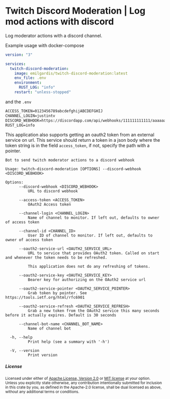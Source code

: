 Twitch Discord Moderation | Log mod actions with discord
============================================

Log moderator actions with a discord channel.

Example usage with docker-compose

```yml
version: "3"

services:
  twitch-discord-moderation:
    image: emilgardis/twitch-discord-moderation:latest
    env_file: .env
    environment:
      RUST_LOG: "info"
    restart: "unless-stopped"
```

and the `.env`

```txt
ACCESS_TOKEN=0123456789abcdefghijABCDEFGHIJ
CHANNEL_LOGIN=justintv
DISCORD_WEBHOOK=https://discordapp.com/api/webhooks/111111111111/aaaaaaaaaaaaaaa
RUST_LOG=info
```

This application also supports getting an oauth2 token from an external service on url. This service should return a token in a json body where the token string is in the field `access_token`, if not, specify the path with a pointer.

<!--BEGIN commandline options-->
```text
Bot to send twitch moderator actions to a discord webhook

Usage: twitch-discord-moderation [OPTIONS] --discord-webhook <DISCORD_WEBHOOK>

Options:
      --discord-webhook <DISCORD_WEBHOOK>
          URL to discord webhook

      --access-token <ACCESS_TOKEN>
          OAuth2 Access token

      --channel-login <CHANNEL_LOGIN>
          Name of channel to monitor. If left out, defaults to owner of access token

      --channel-id <CHANNEL_ID>
          User ID of channel to monitor. If left out, defaults to owner of access token

      --oauth2-service-url <OAUTH2_SERVICE_URL>
          URL to service that provides OAuth2 token. Called on start and whenever the token needs to be refreshed.

          This application does not do any refreshing of tokens.

      --oauth2-service-key <OAUTH2_SERVICE_KEY>
          Bearer key for authorizing on the OAuth2 service url

      --oauth2-service-pointer <OAUTH2_SERVICE_POINTER>
          Grab token by pointer. See https://tools.ietf.org/html/rfc6901

      --oauth2-service-refresh <OAUTH2_SERVICE_REFRESH>
          Grab a new token from the OAuth2 service this many seconds before it actually expires. Default is 30 seconds

      --channel-bot-name <CHANNEL_BOT_NAME>
          Name of channel bot

  -h, --help
          Print help (see a summary with '-h')

  -V, --version
          Print version

```
<!--END commandline options-->

<h5> License </h5>

<sup>
Licensed under either of <a href="LICENSE-APACHE">Apache License, Version
2.0</a> or <a href="LICENSE-MIT">MIT license</a> at your option.
</sup>

<br>

<sub>
Unless you explicitly state otherwise, any contribution intentionally submitted
for inclusion in this crate by you, as defined in the Apache-2.0 license, shall
be dual licensed as above, without any additional terms or conditions.
</sub>
